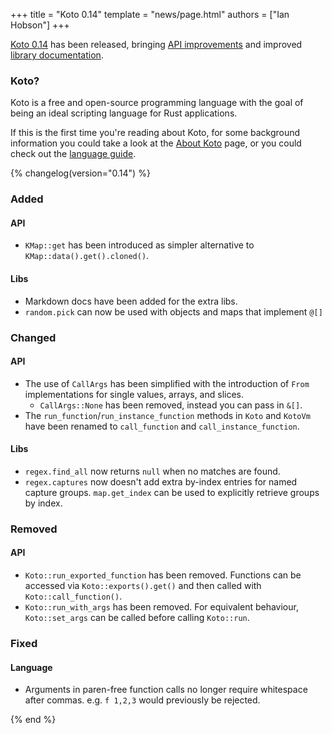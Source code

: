 +++
title = "Koto 0.14"
template = "news/page.html"
authors = ["Ian Hobson"]
+++

[Koto 0.14][crates] has been released, bringing [API improvements][api-docs] 
and improved [library documentation][lib-docs].

### Koto?

Koto is a free and open-source programming language with the goal of being an
ideal scripting language for Rust applications.

If this is the first time you're reading about Koto, for some background 
information you could take a look at the [About Koto][about] page, 
or you could check out the [language guide][guide].

{% changelog(version="0.14") %}

### Added 

#### API

- `KMap::get` has been introduced as simpler alternative to 
  `KMap::data().get().cloned()`.

#### Libs

- Markdown docs have been added for the extra libs.
- `random.pick` can now be used with objects and maps that implement `@[]`

### Changed

#### API 

- The use of `CallArgs` has been simplified with the introduction of `From`
  implementations for single values, arrays, and slices. 
  - `CallArgs::None` has been removed, instead you can pass in `&[]`.
- The `run_function`/`run_instance_function` methods in `Koto` and `KotoVm` have
  been renamed to `call_function` and `call_instance_function`.

#### Libs

- `regex.find_all` now returns `null` when no matches are found.
- `regex.captures` now doesn't add extra by-index entries for named capture
  groups. `map.get_index` can be used to explicitly retrieve groups by index.

### Removed

#### API

- `Koto::run_exported_function` has been removed. Functions can be accessed via
  `Koto::exports().get()` and then called with `Koto::call_function()`.
- `Koto::run_with_args` has been removed. For equivalent behaviour, 
  `Koto::set_args` can be called before calling `Koto::run`.

### Fixed

#### Language

- Arguments in paren-free function calls no longer require whitespace after
  commas. e.g. `f 1,2,3` would previously be rejected.

{% end %}


[about]: /about
[api-docs]: /docs/0.14/api
[crates]: https://crates.io/crates/koto/0.14.0
[guide]: /docs/0.14/language
[lib-docs]:/docs/0.14/libs
